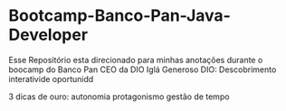 # Bootcamp-Banco-Pan-Java-Developer
Esse Repositório esta direcionado para minhas anotações durante o boocamp do Banco Pan
CEO da DIO Iglá Generoso
DIO:
Descobrimento
interativide
oportunidd

3 dicas de ouro:
autonomia
protagonismo
gestão de tempo
